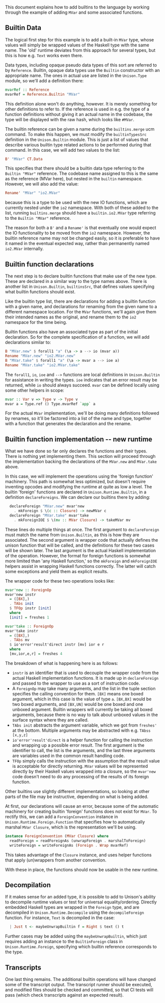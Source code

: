 This document explains how to add builtins to the language by working
through the example of adding `MVar` and some associated functions.

## Builtin Data

The logical first step for this example is to add a built-in `MVar`
type, whose values will simply be wrapped values of the Haskell type
with the same name. The 'old' runtime deviates from this approach for
several types, but this is how e.g. `Text` works even there.

Data types, including opaque pseudo data types of this sort are
referred to by `Reference`. Builtin, opaque data types use the
`Builtin` constructor with an appropriate name. The ones in actual
use are listed in the `Unison.Type` module, so we'll add a definition
there:

```haskell
mvarRef :: Reference
mvarRef = Reference.Builtin "MVar"
```

This definition alone won't do anything, however. It is merely
something for other definitions to refer to. If the reference is used
in e.g. the type of a function definitions without giving it an actual
name in the codebase, the type will be displayed with the raw hash,
which looks like `#MVar`.

The builtin reference can be given a name during the `builtins.merge`
ucm command. To make this happen, we must modify the `builtinTypesSrc`
definition in the `Unison.Builtin` module. This is just a list of
values that describe various builtin type related actions to be
performed during that command. In this case, we will add two values to
the list:

```haskell
B' "MVar" CT.Data
```

This specifies that there should be a builtin data type referring to
the `Builtin "MVar"` reference. The codebase name assigned to this is
the same as the reference (MVar here), but nested in the `builtin`
namespace. However, we will also add the value:

```haskell
Rename' "MVar" "io2.MVar"
```

because this is a type to be used with the new IO functions, which are
currently nested under the `io2` namespace. With both of these added
to the list, running `builtins.merge` should have a `builtin.io2.MVar`
type referring to the `Builtin "MVar"` reference.

The reason for both a `B'` and a `Rename'` is that eventually one
would expect the IO functionality to be moved from the `io2`
namespace. However, the builtin reference name may not be changed
easily, so it is preferable to have it named in the eventual expected
way, rather than permanently named `io2.MVar` internally.

## Builtin function declarations

The next step is to declare builtin functions that make use of the new
type. These are declared in a similar way to the type names above.
There is another list in `Unison.Builtin`, `builtinsSrc`, that defines
values specifying what builtin functions should exist.

Like the builtin type list, there are declarations for adding a
builtin function with a given name, and declarations for renaming from
the given name to a different namespace location. For the `MVar`
functions, we'll again give them their intended names as the original,
and rename them to the `io2` namespace for the time being.

Builtin functions also have an associated type as part of the initial
declaration. So for the complete specification of a function, we will
add declarations similar to:

```haskell
B "MVar.new" $ forall1 "a" (\a -> a --> io (mvar a))
Rename "MVar.new" "io2.MVar.new"
B "MVar.take" $ forall1 "a" (\a -> mvar a --> ioe a)
Rename "MVar.take" "io2.MVar.take"
```

The `forall1`, `io`, `ioe` and `-->` functions are local definitions
in `Unison.Builtin` for assistance in writing the types. `ioe`
indicates that an error result may be returned, while `io` should
always succeed.  `mvar` can be defined locally using some other
helpers in scope:

```haskell
mvar :: Var v => Type v -> Type v
mvar a = Type.ref () Type.mvarRef `app` a
```

For the actual `MVar` implementation, we'll be doing many definitions
followed by renames, so it'll be factored into a list of the name and
type, together with a function that generates the declaration and the
rename.

## Builtin function implementation -- new runtime

What we have done so far only declares the functions and their types.
There is nothing yet implementing them. This section will proceed
through the implementation backing the declarations of the `MVar.new`
and `MVar.take` above.

In this case, we will implement the operations using the 'foreign
function' machinery. This path is somewhat less optimized, but
doesn't require inventing opcodes and modifying the runtime at
quite as low a level. The builtin 'foreign' functions are declared
in `Unison.Runtime.Builtin`, in a definition `declareForeigns`. We
can declare our builtins there by adding:

```haskell
  declareForeign "MVar.new" mvar'new
    . mkForeign $ \(c :: Closure) -> newMVar c
  declareForeign "MVar.take" mvar'take
    . mkForeignIOE $ \(mv :: MVar Closure) -> takeMVar mv
```

These lines do multiple things at once. The first argument to
`declareForeign` must match the name from `Unison.Builtin`, as this
is how they are associated. The second argument is wrapper code
that actually defines the unison function that will be called, and
the definitions for these two cases will be shown later. The last
argument is the actual Haskell implementation of the operation.
However, the format for foreign functions is somewhat more limited
than 'any Haskell function,' so the `mkForeign` and `mkForeignIOE`
helpers assist in wrapping Haskell functions correctly. The latter
will catch some exceptions and yield them as explicit results.

The wrapper code for these two operations looks like:

```haskell
mvar'new :: ForeignOp
mvar'new instr
  = ([BX],)
  . TAbs init
  $ TFOp instr [init]
  where
  [init] = freshes 1

mvar'take :: ForeignOp
mvar'take instr
  = ([BX],)
  . TAbs mv
  $ io'error'result'direct instr [mv] ior e r
  where
  [mv,ior,e,r] = freshes 4
```

The breakdown of what is happening here is as follows:
- `instr` is an identifier that is used to decouple the wrapper
  code from the actual Haskell implementation functions. It is
  made up in `declareForeign` and passed to the wrapper to use as a
  sort of instruction code.
- A `ForeignOp` may take many arguments, and the list in the tuple
  section specifies the calling convention for them. `[BX]` means
  one boxed argument, which in this case is the value of type `a`.
  `[BX,BX]` would be two boxed arguments, and `[BX,UN]` would be
  one boxed and one unboxed argument. Builtin wrappers will
  currently be taking all boxed arguments, because there is no way
  to talk about unboxed values in the surface syntax where they are
  called.
- `TAbs init` abstracts the argument variable, which we got from
  `freshes'` at the bottom. Multiple arguments may be abstracted with
  e.g. `TAbss [x,y,z]`
- `io'error'result'direct` is a helper function for calling the
  instruction and wrapping up a possible error result. The first
  argument is the identifier to call, the list is the arguments,
  and the last three arguments are variables used in the common
  result handling code.
- `TFOp` simply calls the instruction with the assumption that the
  result value is acceptable for directly returning. `MVar` values
  will be represented directly by their Haskell values wrapped into
  a closure, so the `mvar'new` code doesn't need to do any
  processing of the results of its foreign function.

Other builtins use slightly different implementations, so looking at
other parts of the file may be instructive, depending on what is being
added.

At first, our declarations will cause an error, because some of the
automatic machinery for creating builtin 'foreign' functions does not
exist for `MVar`. To rectify this, we can add a `ForeignConvention`
instance in `Unison.Runtime.Foreign.Function` that specifies how to
automatically marshal `MVar Closure`, which is the representation
we'll be using.

```haskell
instance ForeignConvention (MVar Closure) where
  readForeign = readForeignAs (unwrapForeign . marshalToForeign)
  writeForeign = writeForeignAs (Foreign . Wrap mvarRef)
```

This takes advantage of the `Closure` instance, and uses helper
functions that apply (un)wrappers from another convention.

With these in place, the functions should now be usable in the new
runtime.

## Decompilation

If it makes sense for an added type, it is possible to add to Unison's
ability to decompile runtime values or test for universal
equality/ordering. Directly embedded Haskell types are wrapped in the
`Foreign` type, and are decompiled in `Unison.Runtime.Decompile` using
the `decompileForeign` function. For instance, `Text` is decompiled in
the case:

```haskell
  | Just t <- maybeUnwrapBuiltin f = Right $ text () t
```

Further cases may be added using the `maybeUnwrapBuiltin`, which just
requires adding an instance to the `BuiltinForeign` class in
`Unison.Runtime.Foreign`, specifying which builtin reference
corresponds to the type.

## Transcripts

One last thing remains. The additional builtin operations will have
changed some of the transcript output. The transcript runner should be
executed, and modified files should be checked and committed, so that
CI tests will pass (which check transcripts against an expected
result).
